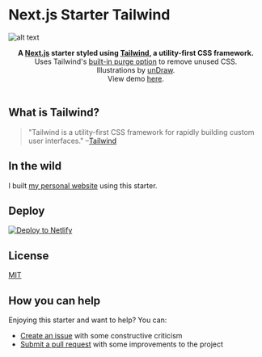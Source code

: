 # Next.js Starter Tailwind

![alt text](https://github.com/taylorbryant/next-starter-tailwind/blob/master/public/screenshot.png "Screenshot of Tailwind Next.js Starter homepage")

 <div align="center">
  <strong>A <a href="https://nextjs.org" target="_blank">Next.js</a> starter styled using <a href="https://tailwindcss.com/" target="_blank">Tailwind</a>, a utility-first CSS framework.</strong><br />
  Uses Tailwind's <a href="https://tailwindcss.com/docs/controlling-file-size" target="_blank">built-in purge option</a> to remove unused CSS.<br />
  Illustrations by <a href="https://undraw.co/" target="_blank">unDraw</a>.<br />
  View demo <a href="https://next-starter-tailwind.oddstronaut.com/" target="_blank">here</a>.
  <br />
  <br />
</div>

## What is Tailwind?

> "Tailwind is a utility-first CSS framework for rapidly building custom user interfaces."
> –[Tailwind](https://tailwindcss.com)

## In the wild

I built [my personal website](https://github.com/taylorbryant/bryant.io) using this starter.

## Deploy

[![Deploy to Netlify](https://www.netlify.com/img/deploy/button.svg)](https://app.netlify.com/start/deploy?repository=https://github.com/taylorbryant/next-starter-tailwind)

## License

[MIT](https://github.com/taylorbryant/next-starter-tailwind/blob/master/LICENSE.md)

## How you can help

Enjoying this starter and want to help? You can:

- [Create an issue](https://github.com/taylorbryant/next-starter-tailwind/issues/new) with some constructive criticism
- [Submit a pull request](https://github.com/taylorbryant/next-starter-tailwind/compare) with some improvements to the project
